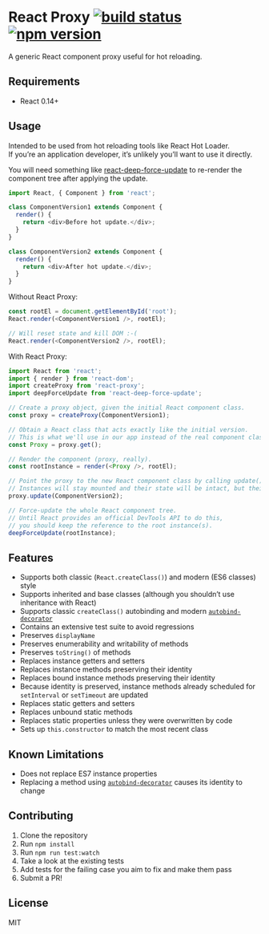 # React Proxy [![build status](https://img.shields.io/travis/gaearon/react-proxy/master.svg?style=flat-square)](https://travis-ci.org/gaearon/react-proxy) [![npm version](https://img.shields.io/npm/v/react-proxy.svg?style=flat-square)](https://www.npmjs.com/package/react-proxy) 

A generic React component proxy useful for hot reloading. 

## Requirements

* React 0.14+

## Usage

Intended to be used from hot reloading tools like React Hot Loader.  
If you’re an application developer, it’s unlikely you’ll want to use it directly.

You will need something like [react-deep-force-update](https://github.com/gaearon/react-deep-force-update) to re-render the component tree after applying the update.

```js
import React, { Component } from 'react';

class ComponentVersion1 extends Component {
  render() {
    return <div>Before hot update.</div>;
  }
}

class ComponentVersion2 extends Component {
  render() {
    return <div>After hot update.</div>;
  }
}
```

Without React Proxy:

```js
const rootEl = document.getElementById('root');
React.render(<ComponentVersion1 />, rootEl);

// Will reset state and kill DOM :-(
React.render(<ComponentVersion2 />, rootEl);
```

With React Proxy:

```js
import React from 'react';
import { render } from 'react-dom';
import createProxy from 'react-proxy';
import deepForceUpdate from 'react-deep-force-update';

// Create a proxy object, given the initial React component class.
const proxy = createProxy(ComponentVersion1);

// Obtain a React class that acts exactly like the initial version.
// This is what we'll use in our app instead of the real component class.
const Proxy = proxy.get();

// Render the component (proxy, really).
const rootInstance = render(<Proxy />, rootEl);

// Point the proxy to the new React component class by calling update().
// Instances will stay mounted and their state will be intact, but their methods will be updated.
proxy.update(ComponentVersion2);

// Force-update the whole React component tree.
// Until React provides an official DevTools API to do this,
// you should keep the reference to the root instance(s).
deepForceUpdate(rootInstance);
```

## Features

* Supports both classic (`React.createClass()`) and modern (ES6 classes) style
* Supports inherited and base classes (although you shouldn’t use inheritance with React)
* Supports classic `createClass()` autobinding and modern [`autobind-decorator`](https://github.com/andreypopp/autobind-decorator)
* Contains an extensive test suite to avoid regressions
* Preserves `displayName`
* Preserves enumerability and writability of methods
* Preserves `toString()` of methods
* Replaces instance getters and setters
* Replaces instance methods preserving their identity
* Replaces bound instance methods preserving their identity
* Because identity is preserved, instance methods already scheduled for `setInterval` or `setTimeout` are updated
* Replaces static getters and setters
* Replaces unbound static methods
* Replaces static properties unless they were overwritten by code
* Sets up `this.constructor` to match the most recent class

## Known Limitations

* Does not replace ES7 instance properties
* Replacing a method using [`autobind-decorator`](https://github.com/andreypopp/autobind-decorator) causes its identity to change

## Contributing

1. Clone the repository
2. Run `npm install`
3. Run `npm run test:watch`
4. Take a look at the existing tests
5. Add tests for the failing case you aim to fix and make them pass
6. Submit a PR!

## License

MIT
